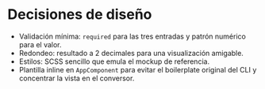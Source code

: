 # Decisiones de diseño

- Validación mínima: `required` para las tres entradas y patrón numérico para el valor.
- Redondeo: resultado a 2 decimales para una visualización amigable.
- Estilos: SCSS sencillo que emula el mockup de referencia.
- Plantilla inline en `AppComponent` para evitar el boilerplate original del CLI y concentrar la vista en el conversor.
